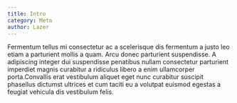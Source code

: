 ```yaml
---
title: Intro
category: Meta
author: Lazer
---
```


<div class="row">
    <div class="col-lg-12">
        <p>
            Fermentum tellus mi consectetur ac a scelerisque dis fermentum a justo leo etiam a parturient mollis a quam. Arcu donec parturient suspendisse. A adipiscing integer dui suspendisse penatibus nullam consectetur parturient imperdiet magnis curabitur a ridiculus libero a enim ullamcorper porta.Convallis erat vestibulum aliquet eget nunc curabitur suscipit phasellus dictumst ultrices et cum taciti eu a volutpat euismod egestas a feugiat vehicula dis vestibulum felis.
        </p>
    </div>
</div>
